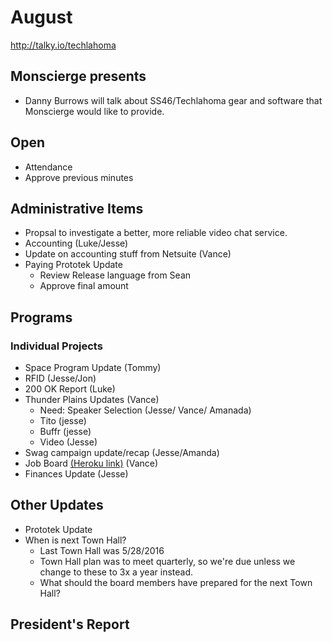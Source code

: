 # August
http://talky.io/techlahoma

## Monscierge presents 
* Danny Burrows will talk about SS46/Techlahoma gear and software that Monscierge would like to provide.

## Open
* Attendance
* Approve previous minutes

## Administrative Items
* Propsal to investigate a better, more reliable video chat service.
* Accounting (Luke/Jesse)
* Update on accounting stuff from Netsuite (Vance)
* Paying Prototek Update
   - Review Release language from Sean
   - Approve final amount

## Programs

### Individual Projects
* Space Program Update (Tommy)
* RFID (Jesse/Jon)
* 200 OK Report (Luke)
* Thunder Plains Updates (Vance)
  - Need: Speaker Selection (Jesse/ Vance/ Amanada)
  - Tito (jesse)
  - Buffr (jesse)
  - Video (Jesse)
* Swag campaign update/recap (Jesse/Amanda)
* Job Board [(Heroku link)](https://techlahoma-jobboard.herokuapp.com/) (Vance)
* Finances Update (Jesse)

## Other Updates
* Prototek Update
* When is next Town Hall?
  - Last Town Hall was 5/28/2016
  - Town Hall plan was to meet quarterly, so we're due unless we change to these to 3x a year instead.
  - What should the board members have prepared for the next Town Hall?

## President's Report 
